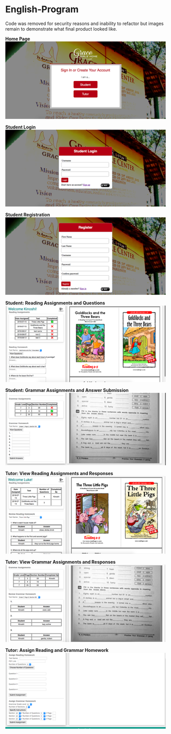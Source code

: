# English-Program

Code was removed for security reasons and inability to refactor but images remain to demonstrate what final product looked like.

<b>Home Page<b><br>
![Home Page](/1138784898.png)

<b>Student Login<b><br>
![Student Login](/1138785681.png)

<b>Student Registration<b><br>
![Student Login](/1138786596.png)
  
<b>Student: Reading Assignments and Questions<b><br>
![Student: Reading Assignments and Questions](/1138787605.png)
  
 <b>Student: Grammar Assignments and Answer Submission<b><br>
![Student: Grammar Assignments and Answer Submission](/1138788083.png)
  
 <b>Tutor: View Reading Assignments and Responses<b><br>
![Tutor: View Reading Assignments and Responses](/1138788876.png)
  
 <b>Tutor: View Grammar Assignments and Responses<b><br>
![Tutor: View Grammar Assignments and Responses](/1138790131.png)
  
 <b>Tutor: Assign Reading and Grammar Homework<b>
![Tutor: Assign Reading and Grammar Homework](/1138790626.png)
